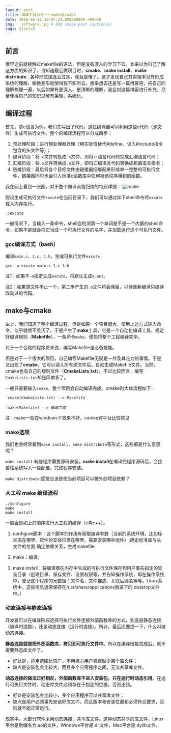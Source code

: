 ```yaml
---
layout: post
title: 编译工具讨论－－make与cmake
date: 2018-05-12 10:07:24.000000000 +09:00
img:   software.jpg # Add image post (optional)
tags: [tools]
---
```


## 前言

很早之前就接触过makefile的语法，但是没有深入的学习下去。本来以为自己了解这方面的知识了，谁知道最近做项目时，**cmake**、**make install**、**make distribute**...各种形式接连丢过来，我竟是懵了。这才发现自己其实根本没有形成系统的理解，稍微变形就使得我不知所云。想来想去还是写一篇博客吧，把自己的理解梳理一遍，以后如果有更深入、更清晰的理解，我会对这篇博客进行补充，尽量使得自己的知识见解有条理，系统化。

## 编译过程

首先，拿c语言为例，我们先写出了代码。通过编译器可以利用这些c代码（源文件）生成可执行文件。整个的编译流程可以分成四步：

1. 预处理阶段：进行预处理器处理（用实际值替代#define、读入#include指令包含的头文件等）；
2. 编译阶段：将`.c`文件转换成`.s`文件，即将ｃ语言代码转换成汇编语言代码；
3. 汇编阶段：将`.s`文件转换成`.o`文件，即将汇编语言代码转换成机器语言指令；
3. 链接阶段：最后将各个目标文件由链接器捆绑起来形成单一完整的可执行文件，链接器同时也会引入标准c函数库中任何被该程序用到的函数。

我在网上看到一张图，对于整个编译流程归纳的特别详细：
![make]({{site.baseurl}}/assets/img/make/make.png)

假设生成可执行文件`excute`在当前目录下，我们可以通过如下shell命令将`excute`载入内存执行。

	./excute

一般情况下，当输入一条命令，shell会检测第一个单词是不是一个内置的shell命令，如果不是就会把它当成一个可执行文件的名字，并加载运行这个可执行文件。

### gcc编译方式（bash）
编译`main.c`、`1.c`、`1.h`，生成可执行文件`excute`

	gcc -o excute main.c 1.c 1.h 

注1：如果不`-o`指定生成`excute`，将默认生成`a.out`。

注2：如果源文件不止一个，第二步产生的`.o`文件将会保留，以待重新编译只编译改动过的代码。

## make与cmake

由上，我们知道了整个编译过程，但是如果一个项目很大，使用上述方式输入命令，似乎就很不灵活了。于是产生了**make**工具，它是一个自动化编译工具，规定好编译规则（**Makefile**），一条命令`make`，便能将整个工程编译完毕。

对于一个合格的程序员来说，编写Makefile是必备技能。

但是对于一个很大的项目，自己编写Makefile无疑是一件及其吃力的事情。于是又出现了**cmake**，它可以读入所有源文件后，自动生成Makefile文件。当然，cmake也有自己的规则文件（**CmakeLists.txt**）。不过比较而言，编写`CmakeLists.txt`却是简单多了。

一般只需要输入`cmake`，整个项目会自动编译完成。cmake时大体流程如下：

	`cmake(CmakeLists.txt) --> Makefile`

	`make(Makefile) --> 编译完成`

注：make一般在windows下效果不好，camke跨平台比较常见

### make选项

我们也会经常看到`make install`、`make distribute`等形式，这些都是什么意思呢？

`make install`:有些程序需要源码安装，**make install**在编译完程序源码后，会接着往系统写入一些配置，完成程序安装。

`make distribute`:感觉应该是使当前项目可以被外部项目依赖？

### 大工程 make 编译流程

	./configure
	make
	make install

一般会是如上的顺序进行大工程的编译（c与c++）。

1. configure脚本：这个脚本的作用有获取编译参数（当前的系统环境，比如标准库在哪里、软件的安装位置在哪里、需要安装哪些组件）;确定标准库与头文件的位置;确定依赖关系，生成makefile;

2. make：编译;

3. make install：将编译器在内存中生成的可执行文件保存到用户事先指定的安装目录（创建目录、保存文件、设置权限等，并告知操作系统，即在操作系统中，登记这个程序的元数据：文件名、文件描述、关联后缀名等等。Linux系统中，这些信息通常保存在/usr/share/applications目录下的.desktop文件中。）

### 动态连接与静态连接
开发者可以在编译阶段选择可执行文件连接外部函数库的方式，到底是静态连接（编译时连接），还是动态连接（运行时连接）。所以，最后还要提一下，什么叫做动态连接。

**静态连接就是把外部函数库，拷贝到可执行文件中**。所以在编译链接完成后，就不需要静态库文件了。
- 好处是，适用范围比较广，不用担心用户机器缺少某个库文件；
- 缺点是安装包会比较大，而且多个应用程序之间，无法共享库文件。

**动态连接的做法正好相反，外部函数库不进入安装包，只在运行时动态引用**。在运行可执行文件时，动态库文件必须存在于指定的位置，否则出错。
- 好处是安装包会比较小，多个应用程序可以共享库文件；
- 缺点是用户必须事先安装好库文件，而且版本和安装位置都必须符合要求，否则就不能正常运行。

现实中，大部分软件采用动态连接，共享库文件。这种动态共享的库文件，Linux平台是后缀名为.so的文件，Windows平台是.dll文件，Mac平台是.dylib文件。

